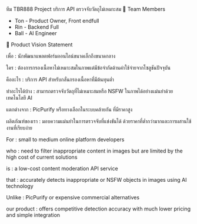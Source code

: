 ทีม TBR888
Project บริการ API ตรวจจับวัตถุไม่เหมาะสม 
👥 Team Members
- Ton - Product Owner, Front endfull
- Rin - Backend Full
- Ball - AI Engineer

🎯 Product Vision Statement

เพื่อ : นักพัฒนาแพลตฟอร์มออนไลน์ขนาดเล็กถึงขนาดกลาง

ใคร : ต้องการกรองเนื้อหาไม่เหมาะสมในภาพแต่มีข้อจำกัดด้านค่าใช้จ่ายจากโซลูชันปัจจุบัน

คืออะไร : บริการ API สำหรับกลั่นกรองเนื้อหาที่มีต้นทุนต่ำ

ทำอะไรได้บ้าง : สามารถตรวจจับวัตถุที่ไม่เหมาะสมหรือ NSFW ในภาพได้อย่างแม่นยำด้วยเทคโนโลยี AI

แตกต่างจาก : PicPurify หรือทางเลือกในระบบคล้ายกัน ที่มีราคาสูง

ผลิตภัณฑ์ของเรา : มอบความแม่นยำในการตรวจจับที่แข่งขันได้ ด้วยราคาที่ต่ำกว่ามากและการผสานใช้งานที่เรียบง่าย
 
For : small to medium online platform developers

who : need to filter inappropriate content in images but are limited by the high cost of current solutions

is : a low-cost content moderation API service

that : accurately detects inappropriate or NSFW objects in images using AI technology

Unlike : PicPurify or expensive commercial alternatives

our product : offers competitive detection accuracy with much lower pricing and simple integration




